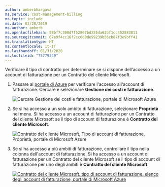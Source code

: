 ```yaml
---
author: amberbhargava
ms.service: cost-management-billing
ms.topic: include
ms.date: 02/28/2019
ms.author: amberb
ms.openlocfilehash: 58bf7c300d7f52807bd255da62bf1cc452883811
ms.sourcegitcommit: 67e9f4cc16f2cc6d8de99239b56cb87f3e9bff41
ms.translationtype: HT
ms.contentlocale: it-IT
ms.lasthandoff: 01/31/2020
ms.locfileid: "75779349"
---
```

Verificare il tipo di contratto per determinare se si dispone dell'accesso a un account di fatturazione per un Contratto del cliente Microsoft.
 
1. Passare al [portale di Azure](https://portal.azure.com) per verificare l'accesso all'account di fatturazione. Cercare e selezionare **Gestione dei costi e fatturazione**.

   ![Cercare Gestione dei costi e fatturazione, portale di Microsoft Azure](./media/billing-check-mca/billing-search-cost-management-billing.png)
 
2. Se si ha accesso a un solo ambito di fatturazione, selezionare **Proprietà** nel menu. Si ha accesso a un account di fatturazione per un Contratto del cliente Microsoft se il tipo di account di fatturazione è **Contratto del cliente Microsoft**.
 
    ![Contratto del cliente Microsoft, Tipo di account di fatturazione, Proprietà, portale di Microsoft Azure](./media/billing-check-mca/billing-mca-property.png)
 
3. Se si ha accesso a più ambiti di fatturazione, controllare il tipo nella colonna dell'account di fatturazione. Si ha accesso a un account di fatturazione per un Contratto del cliente Microsoft se il tipo di account di fatturazione per uno degli ambiti è **Contratto del cliente Microsoft**.
 
    [![Contratto del cliente Microsoft, tipo di account di fatturazione, elenco degli account di fatturazione, portale di Microsoft Azure](./media/billing-check-mca/billing-mca-in-the-list.png)](./media/billing-check-mca/billing-mca-in-the-list-zoomed-in.png#lightbox)
